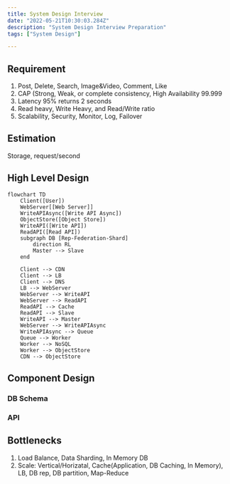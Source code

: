 ```yaml
---
title: System Design Interview
date: "2022-05-21T10:30:03.284Z"
description: "System Design Interview Preparation"
tags: ["System Design"]

---
```


## Requirement
1. Post, Delete, Search, Image&Video, Comment, Like
2. CAP (Strong, Weak, or complete consistency, High Availability 99.999
3. Latency 95% returns 2 seconds
4. Read heavy, Write Heavy, and Read/Write ratio
4. Scalability, Security, Monitor, Log, Failover

## Estimation
Storage, request/second

## High Level Design

```mermaid
flowchart TD
    Client([User])
    WebServer[[Web Server]]
    WriteAPIAsync([Write API Async])
    ObjectStore([Object Store])
    WriteAPI([Write API])
    ReadAPI([Read API])
    subgraph DB [Rep-Federation-Shard]
        direction RL
        Master --> Slave
    end

    Client --> CDN
    Client --> LB
    Client --> DNS
    LB --> WebServer
    WebServer --> WriteAPI
    WebServer --> ReadAPI
    ReadAPI --> Cache
    ReadAPI --> Slave
    WriteAPI --> Master
    WebServer --> WriteAPIAsync
    WriteAPIAsync --> Queue
    Queue --> Worker
    Worker --> NoSQL
    Worker --> ObjectStore
    CDN --> ObjectStore
```

## Component Design
### DB Schema
### API

## Bottlenecks
1. Load Balance, Data Sharding, In Memory DB
2. Scale: Vertical/Horizatal, Cache(Application, DB Caching, In Memory), LB, DB rep, DB partition, Map-Reduce
